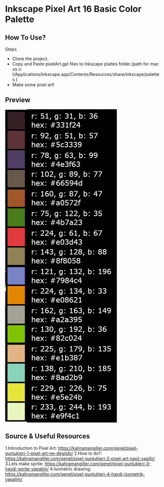 # Inkscape Pixel Art 16 Basic Color Palette

## How To Use?

Steps
 - Clone the project.
 - Copy and Paste pixelArt.gpl files to Inkscape plattes folder.(path for mac os x: I/Applications/Inkscape.app/Contents/Resources/share/inkscape/palettes )
 - Make some pixel art!

## Preview
<img src="/pixelartColorPalette.png">

## Source & Useful Resources
1.Introduction to Pixel Art: https://kahramangiller.com/genel/pixel-gunlukleri-1-pixel-art-ne-degildir/
2.How to do?: https://kahramangiller.com/genel/pixel-gunlukleri-2-pixel-art-nasil-yapilir/
3.Lets make sprite: https://kahramangiller.com/genel/pixel-gunlukleri-3-haydi-sprite-yapalim/
4.Isometric drawing: https://kahramangiller.com/genel/pixel-gunlukleri-4-haydi-izometrik-yapalim/
